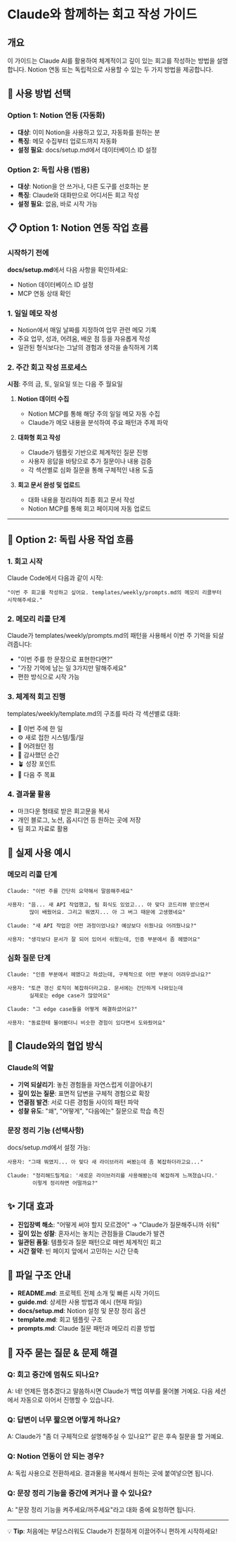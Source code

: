 # Claude와 함께하는 회고 작성 가이드

## 개요

이 가이드는 Claude AI를 활용하여 체계적이고 깊이 있는 회고를 작성하는 방법을 설명합니다. Notion 연동 또는 독립적으로 사용할 수 있는 두 가지 방법을 제공합니다.

## 🎯 사용 방법 선택

### Option 1: Notion 연동 (자동화) 
- **대상**: 이미 Notion을 사용하고 있고, 자동화를 원하는 분
- **특징**: 메모 수집부터 업로드까지 자동화
- **설정 필요**: docs/setup.md에서 데이터베이스 ID 설정

### Option 2: 독립 사용 (범용)
- **대상**: Notion을 안 쓰거나, 다른 도구를 선호하는 분  
- **특징**: Claude와 대화만으로 어디서든 회고 작성
- **설정 필요**: 없음, 바로 시작 가능

## 📋 Option 1: Notion 연동 작업 흐름

### 시작하기 전에
**docs/setup.md**에서 다음 사항을 확인하세요:
- Notion 데이터베이스 ID 설정
- MCP 연동 상태 확인

### 1. 일일 메모 작성
- Notion에서 매일 날짜를 지정하여 업무 관련 메모 기록
- 주요 업무, 성과, 어려움, 배운 점 등을 자유롭게 작성
- 일관된 형식보다는 그날의 경험과 생각을 솔직하게 기록

### 2. 주간 회고 작성 프로세스
**시점**: 주의 금, 토, 일요일 또는 다음 주 월요일

1. **Notion 데이터 수집**
   - Notion MCP를 통해 해당 주의 일일 메모 자동 수집
   - Claude가 메모 내용을 분석하여 주요 패턴과 주제 파악

2. **대화형 회고 작성**
   - Claude가 템플릿 기반으로 체계적인 질문 진행
   - 사용자 응답을 바탕으로 추가 질문이나 내용 검증
   - 각 섹션별로 심화 질문을 통해 구체적인 내용 도출

3. **회고 문서 완성 및 업로드**
   - 대화 내용을 정리하여 최종 회고 문서 작성
   - Notion MCP를 통해 회고 페이지에 자동 업로드

---

## 🚀 Option 2: 독립 사용 작업 흐름

### 1. 회고 시작
Claude Code에서 다음과 같이 시작:
```
"이번 주 회고를 작성하고 싶어요. templates/weekly/prompts.md의 메모리 리콜부터 시작해주세요."
```

### 2. 메모리 리콜 단계
Claude가 templates/weekly/prompts.md의 패턴을 사용해서 이번 주 기억을 되살려줍니다:
- "이번 주를 한 문장으로 표현한다면?"
- "가장 기억에 남는 일 3가지만 말해주세요"
- 편한 방식으로 시작 가능

### 3. 체계적 회고 진행
templates/weekly/template.md의 구조를 따라 각 섹션별로 대화:
- 📌 이번 주에 한 일
- ⚙️ 새로 접한 시스템/툴/일  
- 🤯 어려웠던 점
- 🙌 감사했던 순간
- 🪴 성장 포인트
- 🎯 다음 주 목표

### 4. 결과물 활용
- 마크다운 형태로 받은 회고문을 복사
- 개인 블로그, 노션, 옵시디언 등 원하는 곳에 저장
- 팀 회고 자료로 활용

## 💬 실제 사용 예시

### 메모리 리콜 단계
```
Claude: "이번 주를 간단히 요약해서 말씀해주세요"

사용자: "음... 새 API 작업했고, 팀 회식도 있었고... 아 맞다 코드리뷰 받으면서 
       많이 배웠어요. 그리고 뭐였지... 아 그 버그 때문에 고생했네요"

Claude: "새 API 작업은 어떤 과정이었나요? 예상보다 쉬웠나요 어려웠나요?"

사용자: "생각보다 문서가 잘 되어 있어서 쉬웠는데, 인증 부분에서 좀 헤맸어요"
```

### 심화 질문 단계
```
Claude: "인증 부분에서 헤맸다고 하셨는데, 구체적으로 어떤 부분이 어려우셨나요?"

사용자: "토큰 갱신 로직이 복잡하더라고요. 문서에는 간단하게 나와있는데 
       실제로는 edge case가 많았어요"

Claude: "그 edge case들을 어떻게 해결하셨어요?"

사용자: "동료한테 물어봤더니 비슷한 경험이 있다면서 도와줬어요"
```

## 🤝 Claude와의 협업 방식

### Claude의 역할
- **기억 되살리기**: 놓친 경험들을 자연스럽게 이끌어내기
- **깊이 있는 질문**: 표면적 답변을 구체적 경험으로 확장
- **연결점 발견**: 서로 다른 경험들 사이의 패턴 파악
- **성찰 유도**: "왜", "어떻게", "다음에는" 질문으로 학습 촉진

### 문장 정리 기능 (선택사항)
docs/setup.md에서 설정 가능:
```
사용자: "그때 뭐였지... 아 맞다 새 라이브러리 써봤는데 좀 복잡하더라고요..."

Claude: "정리해드릴게요: '새로운 라이브러리를 사용해봤는데 복잡하게 느껴졌습니다.' 
        이렇게 정리하면 어떨까요?"
```

## ✨ 기대 효과

- **진입장벽 해소**: "어떻게 써야 할지 모르겠어" → "Claude가 질문해주니까 쉬워"
- **깊이 있는 성찰**: 혼자서는 놓치는 관점들을 Claude가 발견
- **일관된 품질**: 템플릿과 질문 패턴으로 매번 체계적인 회고
- **시간 절약**: 빈 페이지 앞에서 고민하는 시간 단축

## 📁 파일 구조 안내

- **README.md**: 프로젝트 전체 소개 및 빠른 시작 가이드
- **guide.md**: 상세한 사용 방법과 예시 (현재 파일)
- **docs/setup.md**: Notion 설정 및 문장 정리 옵션
- **template.md**: 회고 템플릿 구조
- **prompts.md**: Claude 질문 패턴과 메모리 리콜 방법

## 🚨 자주 묻는 질문 & 문제 해결

### Q: 회고 중간에 멈춰도 되나요?
A: 네! 언제든 멈추겠다고 말씀하시면 Claude가 백업 여부를 물어볼 거예요. 다음 세션에서 자동으로 이어서 진행할 수 있습니다.

### Q: 답변이 너무 짧으면 어떻게 하나요?
A: Claude가 "좀 더 구체적으로 설명해주실 수 있나요?" 같은 후속 질문을 할 거예요.

### Q: Notion 연동이 안 되는 경우?
A: 독립 사용으로 전환하세요. 결과물을 복사해서 원하는 곳에 붙여넣으면 됩니다.

### Q: 문장 정리 기능을 중간에 켜거나 끌 수 있나요?
A: "문장 정리 기능을 켜주세요/꺼주세요"라고 대화 중에 요청하면 됩니다.

---

💡 **Tip**: 처음에는 부담스러워도 Claude가 친절하게 이끌어주니 편하게 시작하세요!